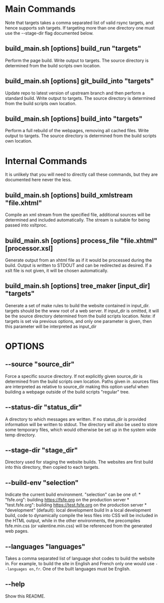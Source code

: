 # Main Commands
Note that targets takes a comma separated list of valid rsync targets, and hence supports ssh targets. If targeting more than one directory one must use the --stage-dir flag documented below.
## build_main.sh [options] build_run "targets"
 Perform the page build. Write output to targets. The source directory is determined from the build scripts own location.

## build_main.sh [options] git_build_into "targets"
 Update repo to latest version of upstream branch and then perform a standard build. Write output to targets. The source directory is determined from the build scripts own location.

## build_main.sh [options] build_into "targets"
 Perform a full rebuild of the webpages, removing all cached files. Write output to targets. The source directory is determined from the build scripts own location.

# Internal Commands
It is unlikely that you will need to directly call these commands, but they are documented here never the less.
## build_main.sh [options] build_xmlstream "file.xhtml"
 Compile an xml stream from the specified file, additional sources will be determined and included automatically. The stream is suitable for being passed into xsltproc.

## build_main.sh [options] process_file "file.xhtml" [processor.xsl]
 Generate output from an xhtml file as if it would be processed during the
 build. Output is written to STDOUT and can be redirected as desired.
 If a xslt file is not given, it will be chosen automatically.

## build_main.sh [options] tree_maker [input_dir] "targets"
 Generate a set of make rules to build the website contained in input_dir. targets should be the www root of a web server. If input_dir is omitted, it will be the source directory determined from the build scripts location. Note: if targets is set via previous options, and only one parameter is given, then this parameter will be interpreted as input_dir

# OPTIONS
## --source "source_dir"
 Force a specific source directory. If not explicitly given source_dir is determined from the build scripts own location. Paths given in .sources files are interpreted as relative to source_dir making this option useful when building a webpage outside of the build scripts "regular" tree.

## --status-dir "status_dir"
A directory to which messages are written. If no status_dir is provided information will be written to stdout. The directory will also be used to store some temporary files, which would otherwise be set up in the system wide temp directory.

## --stage-dir "stage_dir"
Directory used for staging the website builds. The websites are first build into this directory, then copied to each targets.

## --build-env "selection"
Indicate the current build environment. "selection" can be one of: * "fsfe.org": building https://fsfe.org on the production server * "test.fsfe.org": building https://test.fsfe.org on the production server * "development" (default): local development build In a local development build, code to dynamically compile the less files into CSS will be included in the HTML output, while in the other environments, the precompiles fsfe.min.css (or valentine.min.css) will be referenced from the generated web pages.

## --languages "languages"
Takes a comma separated list of language shot codes to build the website in. For example, to build the site in English and French only one would use `--languages en,fr`. One of the built languages must be English.

## --help
Show this README.
